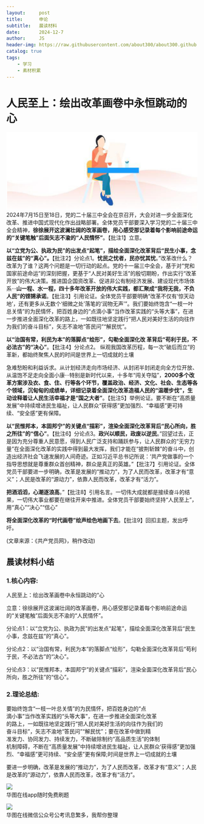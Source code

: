 ```yaml
---
layout:     post
title:      申论
subtitle:   晨读材料
date:       2024-12-7
author:     JS
header-img: https://raw.githubusercontent.com/about300/about300.github.io/master/img/sucai.jpg
catalog: true
tags:
    - 学习
    - 素材积累
---
```


# 人民至上：绘出改革画卷中永恒跳动的 心  
![](https://raw.githubusercontent.com/about300/about300.github.io/master/img/sucai.jpg)  
2024年7月15日至18日，党的二十届三中全会在京召开，大会对进一步全面深化改革、推进中国式现代化作出战略部署。全体党员干部要深入学习党的二十届三中全会精神，**徐徐展开这波澜壮阔的改革画卷，用心感受那记录着每个影响前途命运的“关键笔触”后面矢志不渝的“人民情怀”**。【批注1】立意。  

**以“立党为公、执政为民”的出发点“起笔”，描绘全面深化改革背后“民生小事，念兹在兹”的“真心”。**【批注2】分论点1。**忧民之忧者，民亦忧其忧**。”改革改什么？改革为了谁？这两个问题是一切行动的起点。党的十一届三中全会，基于对“党和国家前途命运”的深刻把握，更基于“人民对美好生活”的殷切期盼，作出实行“改革开放”的伟大决策。推进国企国资改革、促进非公有制经济发展、建设现代市场体系···**山一程、水一程，四十多年改革开放的伟大实践，都汇聚成“我将无我，不负人民”的铿锵承诺**。【批注3】引用论证。全体党员干部要明确“改革不仅有‘惊天动地’，还有更多从无数个‘细微之处’落笔的‘润物无声’”。我们要始终饱含“一枝一叶总关情”的为民情怀，把百姓身边的“点滴小事”当作改革实践的“头等大事”，在进一步推进全面深化改革的路上，一如既往地坚定践行“把人民对美好生活的向往作为我们的奋斗目标”，矢志不渝地“答民问”“解民忧”。  

**以“治国有常，利民为本”的落脚点“绘形”，勾勒全面深化改  革背后“苟利于民，不必法古”的“决心”**。【批注4】分论点2。  纵观我国改革历程，每一次“破后而立”的革新，都始终聚焦人民的时间是世界上一切成就的土壤  

急难愁盼和利益诉求。从计划经济走向市场经济、从封闭半封闭走向全方位开放、从温饱不足走向全面小康···特别是新时代以来，十多年“闯关夺隘”，**2000多个改革方案涉及衣、食、住、行等各个环节，覆盖政治、经济、文化、社会、生态等各个领域，沉甸甸的成绩单，详细记录着全面深化改革造福人民的“温暖步伐”，生动诠释着让人民生活幸福才是“国之大者”**。【批注5】举例论证。要不断在“高质量发展”中持续增进民生福祉，让人民群众“获得感”更加强烈、“幸福感”更可持续、“安全感”更有保障。  

**以“民惟邦本，本固邦宁”的关键点“描彩”，渲染全面深化改革背后“民心所向，胜之所往”的“信心”**。【批注6】分论点3。**政兴以顺民，政废以逆民**。”回望过去，正是因为充分尊重人民意愿，得到人民广泛支持和踊跃参与，让人民群众的“无穷力量”在全面深化改革的实践中得到最大发挥，我们才能在“披荆斩棘”的奋斗中，创造出经济社会飞速发展的人间奇迹。正如习近平总书记所说：‘共产党做事的一个指导思想就是尊重群众首创精神，群众是真正的英雄。”【批注7】引用论证。全体党员干部要进一步明确，改革是发展的“推动力”，为了人民而改革，改革才有“意义”；人民是改革的“源动力”，依靠人民而改革，改革才有“活力”。  

**把酒滔滔，心潮逐浪高**。”【批注8】引用名言。一切伟大成就都是接续奋斗的结果，一切伟大事业都要在继往开来中推进。全体党员干部要始终坚持“人民至上”，用“真心”“决心”“信心”  

**将全面深化改革的“时代画卷”绘声绘色地画下去**。【批注9】回扣主题，发出呼吁。  

(文章来源：《共产党员网》，稍作改动)  

## 晨读材料小结  

### 1.核心内容:  

人民至上：绘出改革画卷中永恒跳动的“心  

立意：徐徐展开这波澜壮阔的改革画卷，用心感受那记录着每个影响前途命运的“关键笔触”后面矢志不渝的“人民情怀”。  

分论点1：以“立党为公、执政为民”的出发点“起笔”，描绘全面深化改革背后“民生小事，念兹在兹”的“真心”。  

分论点2：以“治国有常，利民为本”的落脚点“绘形”，勾勒全面深化改革背后“苟利于民，不必法古”的“决心”。  

分论点3：以“民惟邦本，本固邦宁”的关键点“描彩”，渲染全面深化改革背后“民心所向，胜之所往”的“信心”。  

### 2.理论总结:  

要始终饱含“一枝一叶总关情”的为民情怀，把百姓身边的“点  
滴小事”当作改革实践的“头等大事”，在进一步推进全面深化改革  
的路上，一如既往地坚定践行“把人民对美好生活的向往作为我们的  
奋斗目标”，矢志不渝地“答民问”“解民忧”；要在改革中做到精  
准发力、协同发力、持续发力，不断破除制约“高品质生活”的体制  
机制障碍，不断在“高质量发展”中持续增进民生福祉，让人民群众‘获得感”更加强烈、“幸福感”更可持续、“安全感”更有保障;时间是世界上一切成就的土壤  

要进一步明确，改革是发展的“推动力”，为了人民而改革，改革才有“意义”；人民是改革的“源动力”，依靠人民而改革，改革才有“活力”。  

![](https://cdn-mineru.openxlab.org.cn/extract/8aa5add0-c72d-45eb-99d3-22b8d082a8f8/138957907492509a22a5427c353d22788fe8148109c182461aa9c0719d9b2ed1.jpg)  
华图在线app随时免费刷题  

![](https://cdn-mineru.openxlab.org.cn/extract/8aa5add0-c72d-45eb-99d3-22b8d082a8f8/dfeab08e5962f8d1fac37076aa3eee56da60f305114fce2d4cf50221749192d2.jpg)  
华图在线微信公众号公考讯息繁多，我帮你整理  